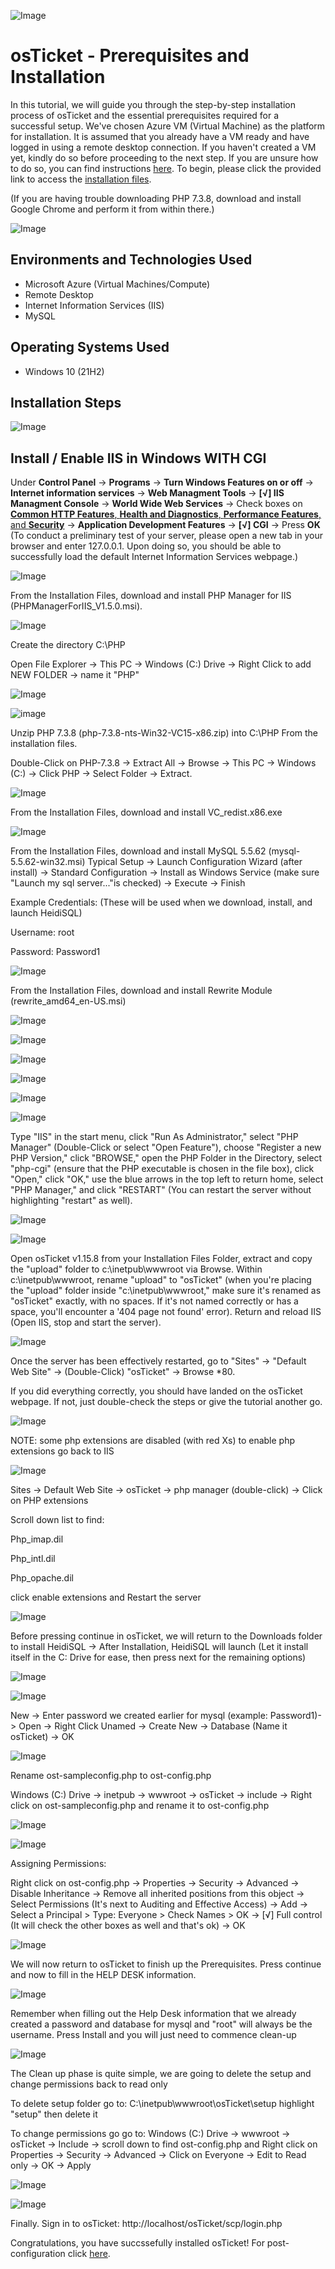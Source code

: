![Image](https://i.imgur.com/6TcPxKI.png)

# osTicket - Prerequisites and Installation

In this tutorial, we will guide you through the step-by-step installation process of osTicket and the essential prerequisites required for a successful setup. We've chosen Azure VM (Virtual Machine) as the platform for installation. It is assumed that you already have a VM ready and have logged in using a remote desktop connection. If you haven't created a VM yet, kindly do so before proceeding to the next step. If you are unsure how to do so, you can find instructions [here](https://github.com/NicholasToon/Creating-Resource-Groups-and-Deploying-Virtual-Machines-in-Azure). To begin, please click the provided link to access the [installation files](https://drive.google.com/drive/u/2/folders/1APMfNyfNzcxZC6EzdaNfdZsUwxWYChf6).

(If you are having trouble downloading PHP 7.3.8, download and install Google Chrome and perform it from within there.)


![Image](https://i.imgur.com/7gna8d4.png"/>)

## Environments and Technologies Used

- Microsoft Azure (Virtual Machines/Compute)
- Remote Desktop
- Internet Information Services (IIS)
- MySQL

## Operating Systems Used 

- Windows 10</b> (21H2)

## Installation Steps

![Image](https://i.imgur.com/TIe1QvB.png)

## Install / Enable IIS in Windows WITH CGI

Under **Control Panel** -> **Programs** -> **Turn Windows Features on or off** -> **Internet information services** ->  **Web Managment Tools** -> **[√] IIS Managment Console** -> **World Wide Web Services** -> Check boxes on <ins>**Common HTTP Features**, **Health and Diagnostics**, **Performance Features**, and **Security**</ins> -> **Application Development Features** -> **[√] CGI** -> Press **OK** (To conduct a preliminary test of your server, please open a new tab in your browser and enter 127.0.0.1. Upon doing so, you should be able to successfully load the default Internet Information Services webpage.)



![Image](https://i.imgur.com/HuphyFv.png")

From the Installation Files, download and install PHP Manager for IIS (PHPManagerForIIS_V1.5.0.msi).

![Image](https://i.imgur.com/NroRYT8.png)

Create the directory C:\PHP

Open File Explorer -> This PC -> Windows (C:) Drive -> Right Click to add NEW FOLDER -> name it "PHP"

![Image](https://i.imgur.com/ag11MQq.png)

![image](https://i.imgur.com/fOKwoV9.png)

Unzip PHP 7.3.8 (php-7.3.8-nts-Win32-VC15-x86.zip) into C:\PHP From the installation files.

Double-Click on PHP-7.3.8 -> Extract All -> Browse -> This PC -> Windows (C:) -> Click PHP -> Select Folder -> Extract.

![Image](https://i.imgur.com/ILcg219.png)

From the Installation Files, download and install VC_redist.x86.exe

![Image](https://i.imgur.com/EtXiK5q.png)

From the Installation Files, download and install MySQL 5.5.62 (mysql-5.5.62-win32.msi)
Typical Setup ->
Launch Configuration Wizard (after install) ->
Standard Configuration ->
Install as Windows Service (make sure "Launch my sql server..."is checked) -> Execute -> Finish

 Example Credentials: (These will be used when we download, install, and launch HeidiSQL)

 Username: root
 
 Password: Password1

![Image](https://i.imgur.com/LDrudOO.png)
 
From the Installation Files, download and install Rewrite Module (rewrite_amd64_en-US.msi)

![Image](https://i.imgur.com/NFB05iU.png)
 
![Image](https://i.imgur.com/2WxwC73.png)
 
![Image](https://i.imgur.com/PxVuU6E.png)
 
![Image](https://i.imgur.com/NUWgQUe.png)
 
![Image](https://i.imgur.com/hiSPSYF.png")
 
![Image](https://i.imgur.com/8epjq5e.png)
 
Type "IIS" in the start menu, click "Run As Administrator," select "PHP Manager" (Double-Click or select "Open Feature"), choose "Register a new PHP Version," click "BROWSE," open the PHP Folder in the Directory, select "php-cgi" (ensure that the PHP executable is chosen in the file box), click "Open," click "OK," use the blue arrows in the top left to return home, select "PHP Manager," and click "RESTART" (You can restart the server without highlighting "restart" as well).


![Image](https://i.imgur.com/WhT8AjW.png)
 
![Image](https://i.imgur.com/nw75Ifm.png)

Open osTicket v1.15.8 from your Installation Files Folder, extract and copy the "upload" folder to c:\inetpub\wwwroot via Browse. Within c:\inetpub\wwwroot, rename "upload" to "osTicket" (when you're placing the "upload" folder inside "c:\inetpub\wwwroot," make sure it's renamed as "osTicket" exactly, with no spaces. If it's not named correctly or has a space, you'll encounter a '404 page not found' error). Return and reload IIS (Open IIS, stop and start the server).

![Image](https://i.imgur.com/5LmJK6m.png)
 
Once the server has been effectively restarted, go to "Sites" -> "Default Web Site" -> (Double-Click) "osTicket" -> Browse *80.

If you did everything correctly, you should have landed on the osTicket webpage. If not, just double-check the steps or give the tutorial another go.
 

![Image](https://i.imgur.com/q7FWute.png)
  
NOTE: some php extensions are disabled (with red Xs) to enable php extensions go back to IIS 

![Image](https://i.imgur.com/wIxbfWQ.png)

Sites -> Default Web Site -> osTicket -> php manager (double-click) -> Click on PHP extensions

Scroll down list to find:

Php_imap.dil

Php_intl.dil

Php_opache.dil

click enable extensions and Restart the server

![Image](https://i.imgur.com/NhggCtk.png)
 
Before pressing continue in osTicket, we will return to the Downloads folder to install HeidiSQL ->
After Installation, HeidiSQL will launch (Let it install itself in the C: Drive for ease, then press next for the remaining options)

![Image](https://i.imgur.com/28qtUOW.png)

![Image](https://i.imgur.com/ZubiYLY.png)

New -> Enter password we created earlier for mysql (example: Password1)-> Open -> Right Click Unamed -> Create New -> Database (Name it osTicket) -> OK

![Image](https://i.imgur.com/FlgO5Z5.png)

Rename ost-sampleconfig.php to ost-config.php

Windows (C:) Drive -> inetpub -> wwwroot -> osTicket -> include -> Right click on ost-sampleconfig.php and rename it to ost-config.php

![Image](https://i.imgur.com/NVQhD5Q.png)

![Image](https://i.imgur.com/Gv3GHNE.png)

Assigning Permissions:

Right click on ost-config.php -> Properties -> Security -> Advanced -> Disable Inheritance -> Remove all inherited positions from this object -> Select Permissions (It's next to Auditing and Effective Access) -> Add -> Select a Principal > Type: Everyone > Check Names > OK -> [√] Full control (It will check the other boxes as well and that's ok) -> OK


![Image](https://i.imgur.com/Pu7Dgs5.png)

We will now return to osTicket to finish up the Prerequisites. Press continue and now to fill in the HELP DESK information. 

![Image](https://i.imgur.com/Jx6wON4.png)

Remember when filling out the Help Desk information that we already created a password and database for mysql and "root" will always be the username. Press Install and you will just need to commence clean-up

![Image]( https://i.imgur.com/Pu7Dgs5.png)
  
The Clean up phase is quite simple, we are going to delete the setup and change permissions back to read only

To delete setup folder go to: C:\inetpub\wwwroot\osTicket\setup highlight "setup" then delete it

To change permissions go go to: Windows (C:) Drive -> wwwroot -> osTicket -> Include -> scroll down to find ost-config.php and Right click on Properties -> Security -> Advanced -> Click on Everyone -> Edit to Read only -> OK -> Apply

![Image](https://i.imgur.com/hLr5NCX.png)

![Image](https://i.imgur.com/dRuV2Rp.png)

Finally. Sign in to osTicket: http://localhost/osTicket/scp/login.php

Congratulations, you have succssefully installed osTicket! For post-configuration click [here](https://github.com/NicholasToon/osTicket-Post-Installation-Configuration).


